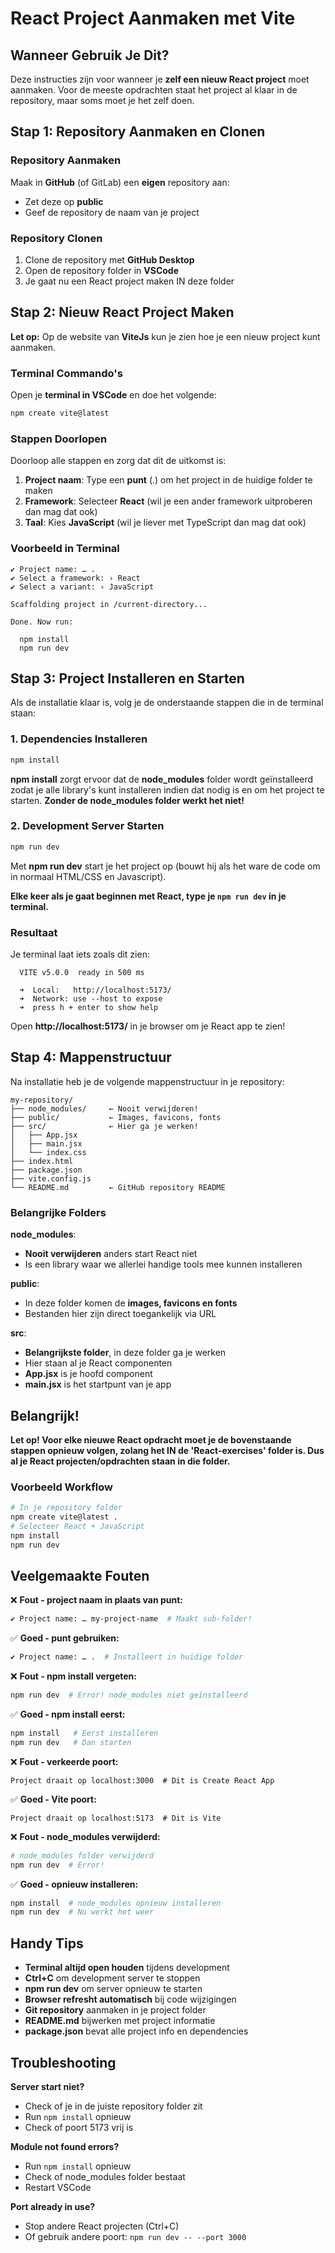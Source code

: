 # React Project Aanmaken met Vite

## Wanneer Gebruik Je Dit?

Deze instructies zijn voor wanneer je **zelf een nieuw React project** moet aanmaken. Voor de meeste opdrachten staat het project al klaar in de repository, maar soms moet je het zelf doen.

## Stap 1: Repository Aanmaken en Clonen

### Repository Aanmaken
Maak in **GitHub** (of GitLab) een **eigen** repository aan:
- Zet deze op **public**
- Geef de repository de naam van je project

### Repository Clonen
1. Clone de repository met **GitHub Desktop**
2. Open de repository folder in **VSCode**
3. Je gaat nu een React project maken IN deze folder

## Stap 2: Nieuw React Project Maken

**Let op:** Op de website van **ViteJs** kun je zien hoe je een nieuw project kunt aanmaken.

### Terminal Commando's

Open je **terminal in VSCode** en doe het volgende:

```bash
npm create vite@latest
```

### Stappen Doorlopen

Doorloop alle stappen en zorg dat dit de uitkomst is:

1. **Project naam**: Type een **punt** (.) om het project in de huidige folder te maken
2. **Framework**: Selecteer **React** (wil je een ander framework uitproberen dan mag dat ook)
3. **Taal**: Kies **JavaScript** (wil je liever met TypeScript dan mag dat ook)

### Voorbeeld in Terminal

```
✔ Project name: … .
✔ Select a framework: › React
✔ Select a variant: › JavaScript

Scaffolding project in /current-directory...

Done. Now run:

  npm install
  npm run dev
```

## Stap 3: Project Installeren en Starten

Als de installatie klaar is, volg je de onderstaande stappen die in de terminal staan:

### 1. Dependencies Installeren
```bash
npm install
```
**npm install** zorgt ervoor dat de **node_modules** folder wordt geïnstalleerd zodat je alle library's kunt installeren indien dat nodig is en om het project te starten. **Zonder de node_modules folder werkt het niet!**

### 2. Development Server Starten
```bash
npm run dev
```
Met **npm run dev** start je het project op (bouwt hij als het ware de code om in normaal HTML/CSS en Javascript).

**Elke keer als je gaat beginnen met React, type je `npm run dev` in je terminal.**

### Resultaat

Je terminal laat iets zoals dit zien:
```
  VITE v5.0.0  ready in 500 ms

  ➜  Local:   http://localhost:5173/
  ➜  Network: use --host to expose
  ➜  press h + enter to show help
```

Open **http://localhost:5173/** in je browser om je React app te zien!

## Stap 4: Mappenstructuur

Na installatie heb je de volgende mappenstructuur in je repository:

```
my-repository/
├── node_modules/     ← Nooit verwijderen!
├── public/           ← Images, favicons, fonts
├── src/              ← Hier ga je werken!
│   ├── App.jsx
│   ├── main.jsx
│   └── index.css
├── index.html
├── package.json
├── vite.config.js
└── README.md         ← GitHub repository README
```

### Belangrijke Folders

**node_modules**: 
- **Nooit verwijderen** anders start React niet
- Is een library waar we allerlei handige tools mee kunnen installeren

**public**: 
- In deze folder komen de **images, favicons en fonts**
- Bestanden hier zijn direct toegankelijk via URL

**src**: 
- **Belangrijkste folder**, in deze folder ga je werken
- Hier staan al je React componenten
- **App.jsx** is je hoofd component
- **main.jsx** is het startpunt van je app

## Belangrijk!

**Let op! Voor elke nieuwe React opdracht moet je de bovenstaande stappen opnieuw volgen, zolang het IN de 'React-exercises' folder is. Dus al je React projecten/opdrachten staan in die folder.**

### Voorbeeld Workflow

```bash
# In je repository folder
npm create vite@latest .
# Selecteer React + JavaScript
npm install
npm run dev
```

## Veelgemaakte Fouten

❌ **Fout - project naam in plaats van punt:**
```bash
✔ Project name: … my-project-name  # Maakt sub-folder!
```

✅ **Goed - punt gebruiken:**
```bash
✔ Project name: … .  # Installeert in huidige folder
```

❌ **Fout - npm install vergeten:**
```bash
npm run dev  # Error! node_modules niet geïnstalleerd
```

✅ **Goed - npm install eerst:**
```bash
npm install   # Eerst installeren
npm run dev   # Dan starten
```

❌ **Fout - verkeerde poort:**
```
Project draait op localhost:3000  # Dit is Create React App
```

✅ **Goed - Vite poort:**
```
Project draait op localhost:5173  # Dit is Vite
```

❌ **Fout - node_modules verwijderd:**
```bash
# node_modules folder verwijderd
npm run dev  # Error!
```

✅ **Goed - opnieuw installeren:**
```bash
npm install  # node_modules opnieuw installeren
npm run dev  # Nu werkt het weer
```

## Handy Tips

- **Terminal altijd open houden** tijdens development
- **Ctrl+C** om development server te stoppen
- **npm run dev** om server opnieuw te starten
- **Browser refresht automatisch** bij code wijzigingen
- **Git repository** aanmaken in je project folder
- **README.md** bijwerken met project informatie
- **package.json** bevat alle project info en dependencies


## Troubleshooting

**Server start niet?**
- Check of je in de juiste repository folder zit
- Run `npm install` opnieuw
- Check of poort 5173 vrij is

**Module not found errors?**
- Run `npm install` opnieuw
- Check of node_modules folder bestaat
- Restart VSCode

**Port already in use?**
- Stop andere React projecten (Ctrl+C)
- Of gebruik andere poort: `npm run dev -- --port 3000`